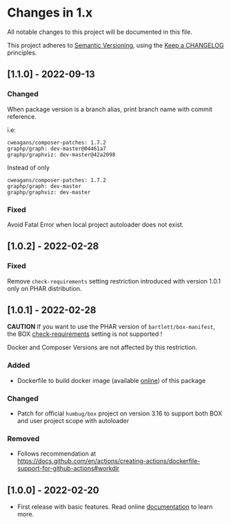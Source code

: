 <!-- markdownlint-disable MD013 MD024 -->
# Changes in 1.x

All notable changes to this project will be documented in this file.

This project adheres to [Semantic Versioning](http://semver.org/),
using the [Keep a CHANGELOG](http://keepachangelog.com) principles.

## [1.1.0] - 2022-09-13

### Changed

When package version is a branch alias, print branch name with commit reference.

i.e:

```text
cweagans/composer-patches: 1.7.2
graphp/graph: dev-master@04461a7
graphp/graphviz: dev-master@42a2098
```

Instead of only

```text
cweagans/composer-patches: 1.7.2
graphp/graph: dev-master
graphp/graphviz: dev-master
```

### Fixed

Avoid Fatal Error when local project autoloader does not exist.

## [1.0.2] - 2022-02-28

### Fixed

Remove `check-requirements` setting restriction introduced with version 1.0.1 only on PHAR distribution.

## [1.0.1] - 2022-02-28

**CAUTION** If you want to use the PHAR version of `bartlett/box-manifest`, the BOX
[check-requirements](https://github.com/box-project/box/blob/master/doc/configuration.md#check-requirements-check-requirements)
setting is not supported !

Docker and Composer Versions are not affected by this restriction.

### Added

- Dockerfile to build docker image (available [online](https://github.com/llaville/box-manifest/pkgs/container/box-manifest)) of this package

### Changed

- Patch for official `humbug/box` project on version 3.16 to support both BOX and user project scope with autoloader

### Removed

- Follows recommendation at <https://docs.github.com/en/actions/creating-actions/dockerfile-support-for-github-actions#workdir>

## [1.0.0] - 2022-02-20

- First release with basic features. Read online [documentation](https://llaville.github.io/box-manifest/1.x/) to learn more.
